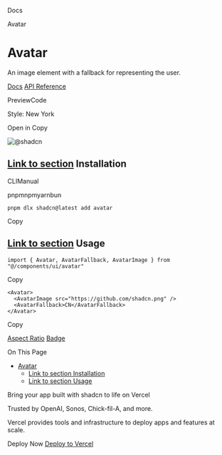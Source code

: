 Docs

Avatar

# Avatar

An image element with a fallback for representing the user.

[Docs](https://www.radix-ui.com/docs/primitives/components/avatar) [API Reference](https://www.radix-ui.com/docs/primitives/components/avatar#api-reference)

PreviewCode

Style: New York

Open in Copy

![@shadcn](https://github.com/shadcn.png)

## [Link to section](\#installation) Installation

CLIManual

pnpmnpmyarnbun

```relative font-mono text-sm leading-none
pnpm dlx shadcn@latest add avatar

```

Copy

## [Link to section](\#usage) Usage

```relative rounded bg-muted px-[0.3rem] py-[0.2rem] font-mono text-sm
import { Avatar, AvatarFallback, AvatarImage } from "@/components/ui/avatar"
```

Copy

```relative rounded bg-muted px-[0.3rem] py-[0.2rem] font-mono text-sm
<Avatar>
  <AvatarImage src="https://github.com/shadcn.png" />
  <AvatarFallback>CN</AvatarFallback>
</Avatar>
```

Copy

[Aspect Ratio](/docs/components/aspect-ratio) [Badge](/docs/components/badge)

On This Page

- [Avatar](#avatar)
  - [Link to section Installation](#link-to-section-installation)
  - [Link to section Usage](#link-to-section-usage)

Bring your app built with shadcn to life on Vercel

Trusted by OpenAI, Sonos, Chick-fil-A, and more.

Vercel provides tools and infrastructure to deploy apps and features at scale.

Deploy Now [Deploy to Vercel](https://vercel.com/new?utm_source=shadcn_site&utm_medium=web&utm_campaign=docs_cta_deploy_now_callout)